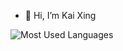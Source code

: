 - 👋 Hi, I’m Kai Xing

![Most Used Languages](https://github-readme-stats.vercel.app/api/top-langs/?username=Kai-Xing&theme=dark&layout=compact)
